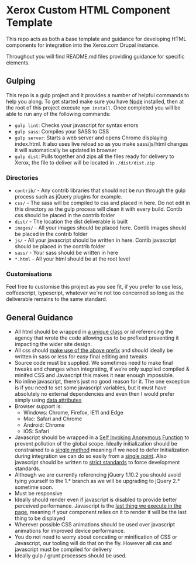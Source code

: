 # Xerox Custom HTML Component Template

This repo acts as both a base template and guidance for developing HTML components for integration into the Xerox.com Drupal instance.

Throughout you will find README.md files providing guidance for specific elements.

## Gulping

This repo is a gulp project and it provides a number of helpful commands to help you along. To get started make sure you have [Node](https://nodejs.org/en/) installed, then at the root of this project execute `npm install`. Once completed you will be able to run any of the following commands:

* `gulp lint`: Checks your javascript for syntax errors
* `gulp sass`: Compiles your SASS to CSS
* `gulp server`: Starts a web server and opens Chrome displaying index.html. It also uses live reload so as you make sass/js/html changes it will automatically be updated in browser
* `gulp dist`: Pulls together and zips all the files ready for delivery to Xerox, the file to deliver will be located in `./dist/dist.zip`

### Directories

* `contrib/` - Any contrib libraries that should not be run through the gulp process such as jQuery plugins for example.
* `css/` - The sass will be compiled to css and placed in here. Do not edit in this directory as the gulp process will clean it with every build. Contib css should be placed in the contrib folder
* `dist/` - The location the dist deliverable is built
* `images/` - All your images should be placed here. Contib images should be placed in the contrib folder
* `js/` - All your javascript should be written in here. Contib javascript should be placed in the contrib folder
* `sass/` - Your sass should be written in here
* `*.html` - All your html should be at the root level

### Customisations
Feel free to customise this project as you see fit, if you prefer to use less, coffeescript, typescript, whatever we're not too concerned so long as the deliverable remains to the same standard. 

## General Guidance
* All html should be wrapped in [a unique class](https://github.com/xeroxinteractive/embedded-html-component-template/blob/master/index.html#L15) or id referencing the agency that wrote the code allowing css to be prefixed preventing it impacting the wider site design.
* All css should [make use of the above prefix](https://github.com/xeroxinteractive/embedded-html-component-template/blob/master/sass/core.scss#L1) and should ideally be written in sass or less for easy final editing and tweaks
* Source code must be supplied. We sometimes need to make final tweaks and changes when integrating, if we’re only supplied compiled & minifed CSS and Javascript this makes it near enough impossible. 
* No inline javascript, there’s just no good reason for it. The one exception is if you need to set some javascript variables, but it must have absolutely no external dependencies and even then I would prefer simply using [data attributes](https://github.com/xeroxinteractive/embedded-html-component-template/blob/master/index.html#L15)
* Browser support is:
  * Windows: Chrome, Firefox, IE11 and Edge
  * Mac: Safari and Chrome
  * Android: Chrome
  * iOS: Safari
* Javascript should be wrapped in a [Self Invoking Anonymous Function](https://github.com/xeroxinteractive/embedded-html-component-template/blob/master/js/core.js#L1) to prevent pollution of the global scope. Ideally initialization should be constrained to a [single method](https://github.com/xeroxinteractive/embedded-html-component-template/blob/master/js/core.js#L5) meaning if we need to defer Initialization during integration we can do so easily from a [single point](https://github.com/xeroxinteractive/embedded-html-component-template/blob/master/js/core.js#L9). Also javascript should be written to [strict standards](https://github.com/xeroxinteractive/embedded-html-component-template/blob/master/js/core.js#L2) to force development standards. 
* Although we are currently referencing jQuery 1.10.2 you should avoid tying yourself to the 1.* branch as we will be upgrading to jQuery 2.* sometime soon.
* Must be responsive
* Ideally should render even if javascript is disabled to provide better perceived performance. Javascript is the [last thing we execute in the page](https://github.com/xeroxinteractive/embedded-html-component-template/blob/master/index.html#L21), meaning if your component relies on it to render it will be the last thing to be displayed
* Wherever possible CSS animations should be used over javascript animations for improved device performance.
* You do not need to worry about concating or minification of CSS or Javascript, our tooling will do that on the fly. However all css and javascript must be compiled for delivery
* Ideally gulp / grunt processes should be used.
